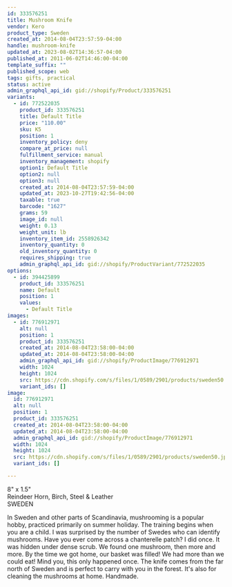 ```yaml
---
id: 333576251
title: Mushroom Knife
vendor: Kero
product_type: Sweden
created_at: 2014-08-04T23:57:59-04:00
handle: mushroom-knife
updated_at: 2023-08-02T14:36:57-04:00
published_at: 2011-06-02T14:46:00-04:00
template_suffix: ""
published_scope: web
tags: gifts, practical
status: active
admin_graphql_api_id: gid://shopify/Product/333576251
variants:
  - id: 772522035
    product_id: 333576251
    title: Default Title
    price: "110.00"
    sku: K5
    position: 1
    inventory_policy: deny
    compare_at_price: null
    fulfillment_service: manual
    inventory_management: shopify
    option1: Default Title
    option2: null
    option3: null
    created_at: 2014-08-04T23:57:59-04:00
    updated_at: 2023-10-27T19:42:56-04:00
    taxable: true
    barcode: "1627"
    grams: 59
    image_id: null
    weight: 0.13
    weight_unit: lb
    inventory_item_id: 2558926342
    inventory_quantity: 0
    old_inventory_quantity: 0
    requires_shipping: true
    admin_graphql_api_id: gid://shopify/ProductVariant/772522035
options:
  - id: 394425899
    product_id: 333576251
    name: Default
    position: 1
    values:
      - Default Title
images:
  - id: 776912971
    alt: null
    position: 1
    product_id: 333576251
    created_at: 2014-08-04T23:58:00-04:00
    updated_at: 2014-08-04T23:58:00-04:00
    admin_graphql_api_id: gid://shopify/ProductImage/776912971
    width: 1024
    height: 1024
    src: https://cdn.shopify.com/s/files/1/0589/2901/products/sweden50.jpeg?v=1407211080
    variant_ids: []
image:
  id: 776912971
  alt: null
  position: 1
  product_id: 333576251
  created_at: 2014-08-04T23:58:00-04:00
  updated_at: 2014-08-04T23:58:00-04:00
  admin_graphql_api_id: gid://shopify/ProductImage/776912971
  width: 1024
  height: 1024
  src: https://cdn.shopify.com/s/files/1/0589/2901/products/sweden50.jpeg?v=1407211080
  variant_ids: []

---
```


8" x 1.5"  
Reindeer Horn, Birch, Steel & Leather  
SWEDEN

In Sweden and other parts of Scandinavia, mushrooming is a popular hobby, practiced primarily on summer holiday. The training begins when you are a child. I was surprised by the number of Swedes who can identify mushrooms. Have you ever come across a chanterelle patch? I did once. It was hidden under dense scrub. We found one mushroom, then more and more. By the time we got home, our basket was filled! We had more than we could eat! Mind you, this only happened once. The knife comes from the far north of Sweden and is perfect to carry with you in the forest. It's also for cleaning the mushrooms at home. Handmade.